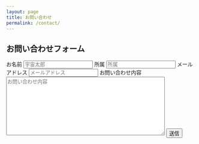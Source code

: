 ```yaml
---
layout: page
title: お問い合わせ
permalink: /contact/
---
```


## お問い合わせフォーム

<form id="contact-from" action="https://formspree.io/spaceappskushimoto@gmail.com" method="POST">
  <label for="name">お名前</label>
  <input type="text" id="name" name="name" placeholder="宇宙太郎" required>
  <label for="organization">所属</label>
  <input type="text" id="organization" name="organization" placeholder="所属">
  <label for="_replyto">メールアドレス</label>
  <input type="email" id="_replyto" name="_replyto" placeholder="メールアドレス" required>
  <label for="message">お問い合わせ内容</label>
  <textarea id="message" name="message" rows="10" cols="50" placeholder="お問い合わせ内容" required></textarea>
  <input type="submit" value="送信">
</form>
